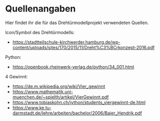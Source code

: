 # Quellenangaben

Hier findet ihr die für das Drehtürmodellprojekt verwendeten Quellen.

Icon/Symbol des Drehtürmodells:
* https://stadtteilschule-kirchwerder.hamburg.de/wp-content/uploads/sites/170/2015/11/Dreht%C3%BCrkonzept-2016.pdf

Python:
* https://openbook.rheinwerk-verlag.de/python/34_001.html

4 Gewinnt:
* https://de.m.wikipedia.org/wiki/Vier_gewinnt
* https://www.mathematik.uni-muenchen.de/~spielth/artikel/VierGewinnt.pdf
* https://www.tobiaskohn.ch/jython/students_viergewinnt-de.html
* https://www.ke.tu-darmstadt.de/lehre/arbeiten/bachelor/2006/Baier_Hendrik.pdf
